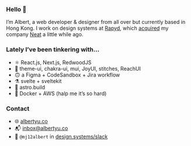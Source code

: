 ### Hello 👋
I’m Albert, a web developer & designer from all over but currently based in Hong Kong. I work on design systems at [Rapyd](https://www.rapyd.net), which [acquired](https://www.rapyd.net/company/news/press-releases/rapyd-completes-acquisition-of-neat/) my company [Neat](https://www.neatcommerce.com) a little while ago.

### Lately I’ve been tinkering with...
- ⚛ React.js, Next.js, RedwoodJS 
- 🎨 theme-ui, chakra-ui, mui, JoyUI, stitches, ReachUI
- 🙃 a Figma + CodeSandbox + Jira workflow
- ⚗️ svelte + sveltekit
- 👀 astro.build
- 🥲 Docker + AWS (halp me it’s so hard)

### Contact
- 🌐 [albertyu.co](https://albertyu.co/)
- 📬 inbox@albertyu.co
- 💬 `@mj12albert` in [design.systems/slack](http://design.systems/slack/)


<!--
**mj12albert/mj12albert** is a ✨ _special_ ✨ repository because its `README.md` (this file) appears on your GitHub profile.

Here are some ideas to get you started:

- 🔭 I’m currently working on ...
- 🌱 I’m currently learning ...
- 👯 I’m looking to collaborate on ...
- 🤔 I’m looking for help with ...
- 💬 Ask me about ...
- 📫 How to reach me: ...
- 😄 Pronouns: ...
- ⚡ Fun fact: ...
-->
